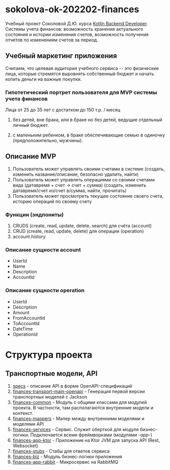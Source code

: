 # sokolova-ok-202202-finances

Учебный проект Соколовой Д.Ю. курса [Kotlin Backend Developer](https://otus.ru/lessons/kotlin/?int_source=courses_catalog&int_term=programming).
Системы учета финансов:
возможность хранения актуального состояния и истории изменения счетов, возможность получения отчетов по изменениям счетов за период.



## Учебный маркетинг приложения

Считаем, что целевая аудитория учебного сервиса -- это физические лица, которые стремятся выровнять собственный бюджет и начать копить деньги на важные покупки.

### Гипотетический портрет пользователя для MVP системы учета финансов

Лица от 25 до 35 лет с достатком до 150 т.р. / месяц

1. без детей, вне брака, или в браке но без детей, ведущие отдельный личный бюджет.

2. с маленьким ребенком, в браке обеспечивающие семью в одиночку (предположительно, мужчины). 

## Описание MVP

1. Пользователь может управлять своими счетами в системе (создать, изменить название/описание, безопасно удалить, найти)
2. Пользователь может управлять операциями со своими счетами вида (датавремя + счет -> счет + сумма) (создать, изменить датавремя/счет из/счет в/сумма, найти, прочитать)
3. Пользователь может просмотреть текущее состояние своего счета, историю операций по своему счету

### Функции (эндпониты)

1. CRUDS (create, read, update, delete, search) для счёта (account)
2. CRUD (create, read, update, delete) для операции (operation)
3. account.history

### Описание сущности account
* UserId
* Name
* Description
* AccountId

### Описание сущности operation
* UserId
* Description
* Amount
* FromAccountId
* ToAccountId
* DateTime
* OperationId


# Структура проекта

## Транспортные модели, API

1. [specs](specs) - описание API в форме OpenAPI-спецификаций
2. [finances-transport-main-openapi](finances-transport-main-openapi) - Генерация первой версии транспортных моделей с
   Jackson
3. [finances-common](finances-common) - Модуль с общими классами для модулей проекта. В частности,
   там располагаются внутренние модели и контекст.
4. [finances-mappers](finances-mappers) - Мапер между внутренними моделями и моделями API
5. [finances-services](finances-services) - Сервис. Служит оберткой для модуля бизнес-логики. Подключается всеми фреймворками (модулями *-app-*)
6. [finances-app-ktor](finances-app-ktor) - Приложение на Ktor JVM для запуска API (Rest, Websocket)
7. [finances-stubs](finances-stubs) - Стабы для ответов сервиса
8. [finances-biz](finances-biz) - Модуль бизнес-логики приложения
9. [finances-app-rabbit](finances-app-rabbit) - Микросервис на RabbitMQ
